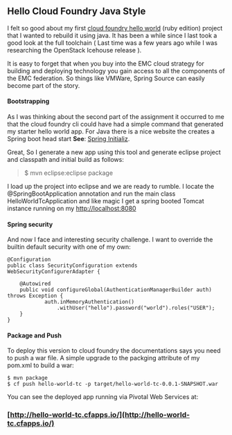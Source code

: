 ## Hello Cloud Foundry Java Style ##

I felt so good about my first [cloud foundry hello world](https://github.com/codemarc/hello-world-pm) (ruby edition) project that I wanted to rebuild it using java. It has been a while since I last took a good look at the full toolchain ( Last time was a few years ago while I was researching the OpenStack Icehouse release ).  

It is easy to forget that when you buy into the EMC cloud strategy for building and deploying technology you gain access to all the components of the EMC federation. So things like VMWare, Spring Source can easily become part of the story. 

#### Bootstrapping ####
As I was thinking about the second part of the assignment it occurred to me that the cloud foundry cli could have had a simple command that generated my starter hello world app. 
For Java there is a nice website the creates a Spring boot head start **See**: 
[Spring Initializ](http://start.spring.io/).

Great, So I generate a new app using this tool and generate eclipse project and classpath and initial build as follows:

> $ mvn eclipse:eclipse package

I load up the project into eclipse and we are ready to rumble. I locate the @SpringBootApplication annotation and run the main class HelloWorldTcApplication and like magic I get a spring booted Tomcat instance running on my [http://localhost:8080](http://localhost:8080)

#### Spring security ###
And now I face and interesting security challenge. I want to override the builtin default security with one of my own:

~~~
@Configuration
public class SecurityConfiguration extends WebSecurityConfigurerAdapter {

    @Autowired
    public void configureGlobal(AuthenticationManagerBuilder auth) throws Exception {
            auth.inMemoryAuthentication()
                .withUser("hello").password("world").roles("USER");	
    }
}
~~~

#### Package and Push ####

To deploy this version to cloud foundry the documentations says you need to push a war file.
A simple upgrade to the packging attribute of my pom.xml to build a war:

~~~
$ mvn package 
$ cf push hello-world-tc -p target/hello-world-tc-0.0.1-SNAPSHOT.war
~~~

You can see the deployed app running via Pivotal Web Services at:

### [http://hello-world-tc.cfapps.io/](http://hello-world-tc.cfapps.io/) ###

<br/><br/><br/>

